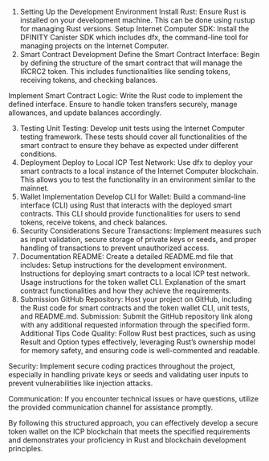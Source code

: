 1. Setting Up the Development Environment
Install Rust: Ensure Rust is installed on your development machine. This can be done using rustup for managing Rust versions.
Setup Internet Computer SDK: Install the DFINITY Canister SDK which includes dfx, the command-line tool for managing projects on the Internet Computer.
2. Smart Contract Development
Define the Smart Contract Interface: Begin by defining the structure of the smart contract that will manage the IRCRC2 token. This includes functionalities like sending tokens, receiving tokens, and checking balances.

Implement Smart Contract Logic: Write the Rust code to implement the defined interface. Ensure to handle token transfers securely, manage allowances, and update balances accordingly.

3. Testing
Unit Testing: Develop unit tests using the Internet Computer testing framework. These tests should cover all functionalities of the smart contract to ensure they behave as expected under different conditions.
4. Deployment
Deploy to Local ICP Test Network: Use dfx to deploy your smart contracts to a local instance of the Internet Computer blockchain. This allows you to test the functionality in an environment similar to the mainnet.
5. Wallet Implementation
Develop CLI for Wallet: Build a command-line interface (CLI) using Rust that interacts with the deployed smart contracts. This CLI should provide functionalities for users to send tokens, receive tokens, and check balances.
6. Security Considerations
Secure Transactions: Implement measures such as input validation, secure storage of private keys or seeds, and proper handling of transactions to prevent unauthorized access.
7. Documentation
README: Create a detailed README.md file that includes:
Setup instructions for the development environment.
Instructions for deploying smart contracts to a local ICP test network.
Usage instructions for the token wallet CLI.
Explanation of the smart contract functionalities and how they achieve the requirements.
8. Submission
GitHub Repository: Host your project on GitHub, including the Rust code for smart contracts and the token wallet CLI, unit tests, and README.md.
Submission: Submit the GitHub repository link along with any additional requested information through the specified form.
Additional Tips
Code Quality: Follow Rust best practices, such as using Result and Option types effectively, leveraging Rust’s ownership model for memory safety, and ensuring code is well-commented and readable.

Security: Implement secure coding practices throughout the project, especially in handling private keys or seeds and validating user inputs to prevent vulnerabilities like injection attacks.

Communication: If you encounter technical issues or have questions, utilize the provided communication channel for assistance promptly.

By following this structured approach, you can effectively develop a secure token wallet on the ICP blockchain that meets the specified requirements and demonstrates your proficiency in Rust and blockchain development principles.

